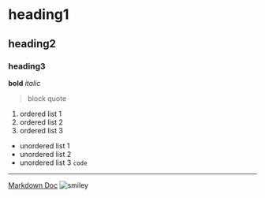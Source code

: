 # heading1
## heading2
### heading3
**bold**
*italic*
> block quote
1. ordered list 1
2. ordered list 2
3. ordered list 3
- unordered list 1
- unordered list 2
- unordered list 3
`code`
---
[Markdown Doc](https://docs.github.com/en/get-started/writing-on-github/getting-started-with-writing-and-formatting-on-github/basic-writing-and-formatting-syntax)
![smiley](file:///C:/Users/mrdan/Downloads/smiley.jpg)
